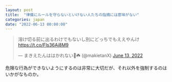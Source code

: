 ```yaml
---
layout: post
title:  "律儀にルールを守らないといけない人たちの指摘には意味がない"
categories: japan
date: "2022-06-13 00:00:00"
---
```


<blockquote class="twitter-tweet tw-align-center"><p lang="ja" dir="ltr">溶け切る前に出るわけでもないし別にどっちでもええやんけ <a href="https://t.co/Fls36Aj8M9">https://t.co/Fls36Aj8M9</a></p>&mdash; まきえたんははかれない🥦☘️ (@makietanX) <a href="https://twitter.com/makietanX/status/1536282251318595585?ref_src=twsrc%5Etfw">June 13, 2022</a></blockquote> <script async src="https://platform.twitter.com/widgets.js" charset="utf-8"></script>

危険な行為ができないようにするのは非常に大切だが、それ以外を強制するのはいかがなものか。

